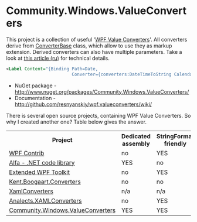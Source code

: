 Community.Windows.ValueConverters
===================

This project is a collection of useful '[WPF Value Converters](http://wpftutorial.net/ValueConverters.html)'. All converters derive from [ConverterBase](https://github.com/resnyanskiy/wpf.valueconverters/blob/master/ValueConverters/ConverterBase.cs) class, which allow to use they as markup extension. Derived converters can also have multiple parameters. Take a look at [this article (ru)](http://habrahabr.ru/post/141107/) for technical details.

```xml
<Label Content="{Binding Path=Date, 
                         Converter={converters:DateTimeToString Calendar='Gregorian', Format ='Today is {0}'}}"/>
```

* NuGet package - http://www.nuget.org/packages/Community.Windows.ValueConverters/
* Documentation - http://github.com/resnyanskiy/wpf.valueconverters/wiki/

There is several open source projects, containing WPF Value Converters. So why I created another one? Table below gives the answer.
<table>
<tr>
  <th>Project</th>
  <th>Dedicated assembly</th>
  <th>StringFormat friendly</th>
  <th>NuGet package</th>
  <th>GitHub repository</th>
  </tr>
<tr>
  <td><a href="http://wpfcontrib.codeplex.com/">WPF Contrib</a></td>
  <td>no</td>
  <td>YES</td>
  <td>no</td>
  <td>no</td>
</tr>
<tr>
  <td><a href="http://alfa.codeplex.com/">Alfa - .NET code library</a></td>
  <td>YES</td>
  <td>no</td>
  <td>YES</td>
  <td>no</td>
</tr>
<tr>
  <td><a href="http://wpftoolkit.codeplex.com/">Extended WPF Toolkit</a></td>
  <td>no</td>
  <td>YES</td>
  <td>YES</td>
  <td>no</td>
</tr>
<tr>
  <td><a href="http://wpfconverters.codeplex.com/">Kent.Boogaart.Converters</a></td>
  <td>no</td>
  <td>no</td>
  <td>YES</td>
  <td>no</td>
</tr>
<tr>
  <td><a href="http://www.nuget.org/packages/XamlConverters/">XamlConverters</a></td>
  <td>n/a</td>
  <td>n/a</td>
  <td>YES</td>
  <td>n/a</td>
</tr>
<tr>
  <td><a href="http://www.nuget.org/packages/Analects.XAMLConverters/">Analects.XAMLConverters</a></td>
  <td>no</td>
  <td>YES</td>
  <td>YES</td>
  <td>YES</td>
</tr>
<tr>
  <td><a href="http://github.com/resnyanskiy/wpf.valueconverters/">Community.Windows.ValueConverters</a></td>
  <td>YES</td>
  <td>YES</td>
  <td>YES</td>
  <td>YES</td>
</tr>
</table>